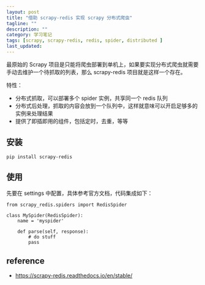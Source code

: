 ```yaml
---
layout: post
title: "借助 scrapy-redis 实现 scrapy 分布式爬虫"
tagline: ""
description: ""
category: 学习笔记
tags: [scrapy, scrapy-redis, redis, spider, distributed ]
last_updated:
---
```


最原始的 Scrapy 项目是只能将爬虫部署到单机上，如果要实现分布式爬虫就需要手动去维护一个待抓取的列表，那么 scrapy-redis 项目就是这样一个存在。

特性：

- 分布式抓取，可以部署多个 spider 实例，共享同一个 redis 队列
- 分布式后处理，抓取的内容会放到一个队列中，这样就意味可以开启足够多的实例来处理结果
- 提供了即插即用的组件，包括定时，去重，等等

## 安装

    pip install scrapy-redis

## 使用
先要在 settings 中配置，具体参考官方文档，代码集成如下：

    from scrapy_redis.spiders import RedisSpider

    class MySpider(RedisSpider):
        name = 'myspider'

        def parse(self, response):
            # do stuff
            pass


## reference

- <https://scrapy-redis.readthedocs.io/en/stable/>

